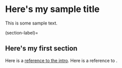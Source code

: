 # Here's my sample title

This is some sample text. 

(section-label)=
## Here's my first section 

Here is a [reference to the intro](intro.md). Here is a reference to [](section-label).